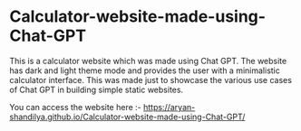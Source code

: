 # Calculator-website-made-using-Chat-GPT
This is a calculator website which was made using Chat GPT. The website has dark and light theme mode and provides the user with a minimalistic calculator interface. This was made just to showcase the various use cases of Chat GPT in building simple static websites.

You can access the website here :-  https://aryan-shandilya.github.io/Calculator-website-made-using-Chat-GPT/
